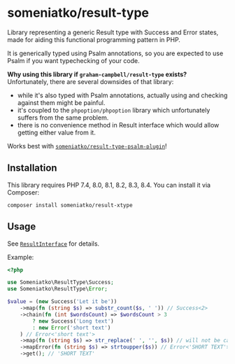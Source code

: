 # someniatko/result-type

Library representing a generic Result type with Success and Error states,
made for aiding this functional programming pattern in PHP.

It is generically typed using Psalm annotations, so you are expected to use Psalm if
you want typechecking of your code.

**Why using this library if `graham-campbell/result-type` exists?**  
Unfortunately, there are several downsides of that library:
- while it's also typed with Psalm annotations, actually using and checking against them might be painful.
- it's coupled to the `phpoption/phpoption` library which unfortunately suffers from the same problem.
- there is no convenience method in Result interface which would allow getting either value from it.


Works best with [`someniatko/result-type-psalm-plugin`][psalm-plugin]!


## Installation
This library requires PHP 7.4, 8.0, 8.1, 8.2, 8.3, 8.4.
You can install it via Composer:

```shell
composer install someniatko/result-xtype
```


## Usage

See [`ResultInterface`](src/ResultInterface.php) for details.

Example:

```php
<?php

use Someniatko\ResultType\Success;
use Someniatko\ResultType\Error;

$value = (new Success('Let it be'))
    ->map(fn (string $s) => substr_count($s, ' ')) // Success<2>
    ->chain(fn (int $wordsCount) => $wordsCount > 3 
        ? new Success('Long text') 
        : new Error('short text')
    ) // Error<'short text'>
    ->map(fn (string $s) => str_replace(' ', '', $s)) // will not be called because we're in Error result
    ->mapError(fn (string $s) => strtoupper($s)) // Error<'SHORT TEXT'>
    ->get(); // 'SHORT TEXT'
```



[psalm-plugin]: https://packagist.org/packages/someniatko/result-type-psalm-plugin
